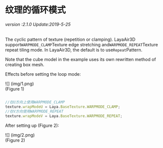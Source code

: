 # 纹理的循环模式

###### *version :2.1.0   Update:2019-5-25*

The cyclic pattern of texture (repetition or clamping). LayaAir3D support`WARPMODE_CLAMP`Texture edge stretching and`WARPMODE_REPEAT`Texture repeat tiling mode. In LayaAir3D, the default is to use`Repeat`Pattern.

Note that the cube model in the example uses its own rewritten method of creating box mesh.

Effects before setting the loop mode:

![] (img/1.png)<br> (Figure 1)


```typescript

//在U方向上使用WARPMODE_CLAMP
texture.wrapModeU = Laya.BaseTexture.WARPMODE_CLAMP;
//在V方向使用WARPMODE_REPEAT
texture.wrapModeV = Laya.BaseTexture.WARPMODE_REPEAT;
```


After setting up (Figure 2):

![] (img/2.png)<br> (Figure 2)

